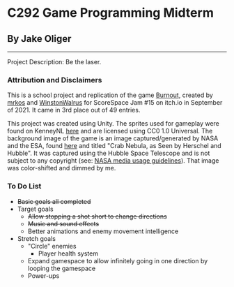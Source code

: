 # C292 Game Programming Midterm
## By Jake Oliger

---

Project Description: Be the laser.

### Attribution and Disclaimers

This is a school project and replication of the game [Burnout](https://mrkos.itch.io/burnout), created by [mrkos](https://itch.io/profile/mrkos) and [WinstonWalrus](https://winstonwalrus.itch.io/) for ScoreSpace Jam #15 on itch.io in September of 2021. It came in 3rd place out of 49 entries.

This project was created using Unity. The sprites used for gameplay were found on KenneyNL [here](https://kenney.nl/assets/space-shooter-redux) and are licensed using CC0 1.0 Universal. The background image of the game is an image captured/generated by NASA and the ESA, found [here](https://images.nasa.gov/details-PIA17563) and titled "Crab Nebula, as Seen by Herschel and Hubble". It was captured using the Hubble Space Telescope and is not subject to any copyright (see: [NASA media usage guidelines](https://www.nasa.gov/multimedia/guidelines/index.html)). That image was color-shifted and dimmed by me.

### To Do List

- ~~Basic goals all completed~~
- Target goals
  - ~~Allow stopping a shot short to change directions~~
  - ~~Music and sound effects~~
  - Better animations and enemy movement intelligence
- Stretch goals
  - "Circle" enemies
    - Player health system
  - Expand gamespace to allow infinitely going in one direction by looping the gamespace
  - Power-ups